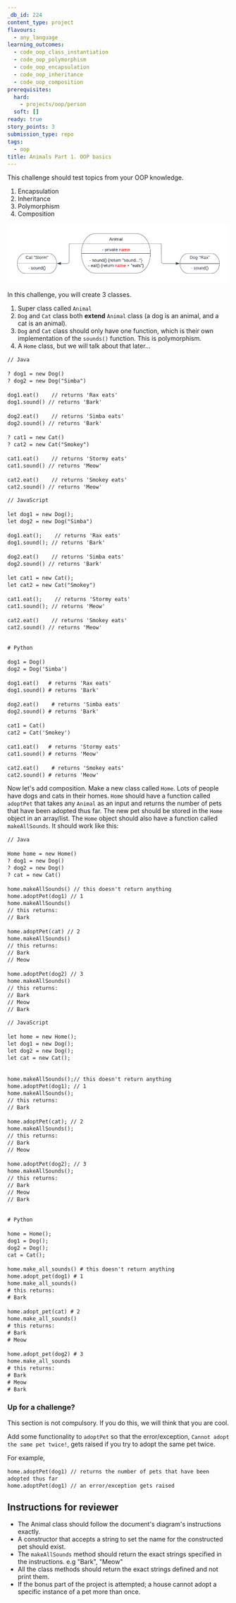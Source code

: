 ```yaml
---
_db_id: 224
content_type: project
flavours:
  - any_language
learning_outcomes:
  - code_oop_class_instantiation
  - code_oop_polymorphism
  - code_oop_encapsulation
  - code_oop_inheritance
  - code_oop_composition
prerequisites:
  hard:
    - projects/oop/person
  soft: []
ready: true
story_points: 3
submission_type: repo
tags:
  - oop
title: Animals Part 1. OOP basics
---
```


This challenge should test topics from your OOP knowledge.

1. Encapsulation
2. Inheritance
3. Polymorphism
4. Composition

![Animal Flow Diagram](animals-diagram.png)

In this challenge, you will create 3 classes.

1. Super class called `Animal`
2. `Dog` and `Cat` class both **extend** `Animal` class (a dog is an animal, and a cat is an animal).
3. `Dog` and `Cat` class should only have one function, which is their own implementation of the `sounds()` function. This is polymorphism.
4. A `Home` class, but we will talk about that later...

```
// Java

? dog1 = new Dog()
? dog2 = new Dog("Simba")

dog1.eat()    // returns 'Rax eats'
dog1.sound() // returns 'Bark'

dog2.eat()    // returns 'Simba eats'
dog2.sound() // returns 'Bark'

? cat1 = new Cat()
? cat2 = new Cat("Smokey")

cat1.eat()    // returns 'Stormy eats'
cat1.sound() // returns 'Meow'

cat2.eat()    // returns 'Smokey eats'
cat2.sound() // returns 'Meow'
```

```
// JavaScript

let dog1 = new Dog();
let dog2 = new Dog("Simba")

dog1.eat();    // returns 'Rax eats'
dog1.sound(); // returns 'Bark'

dog2.eat()    // returns 'Simba eats'
dog2.sound() // returns 'Bark'

let cat1 = new Cat();
let cat2 = new Cat("Smokey")

cat1.eat();    // returns 'Stormy eats'
cat1.sound(); // returns 'Meow'

cat2.eat()    // returns 'Smokey eats'
cat2.sound() // returns 'Meow'

```

```

# Python

dog1 = Dog()
dog2 = Dog('Simba')

dog1.eat()   # returns 'Rax eats'
dog1.sound() # returns 'Bark'

dog2.eat()    # returns 'Simba eats'
dog2.sound() # returns 'Bark'

cat1 = Cat()
cat2 = Cat('Smokey')

cat1.eat()   # returns 'Stormy eats'
cat1.sound() # returns 'Meow'

cat2.eat()    # returns 'Smokey eats'
cat2.sound() # returns 'Meow'

```

Now let's add composition. Make a new class called `Home`. Lots of people have dogs and cats in their homes. `Home` should have a function called `adoptPet` that takes any `Animal` as an input and returns the number of pets that have been adopted thus far. The new pet should be stored in the `Home` object in an array/list. The `Home` object should also have a function called `makeAllSounds`. It should work like this:

```
// Java

Home home = new Home()
? dog1 = new Dog()
? dog2 = new Dog()
? cat = new Cat()

home.makeAllSounds() // this doesn't return anything
home.adoptPet(dog1) // 1
home.makeAllSounds()
// this returns:
// Bark

home.adoptPet(cat) // 2
home.makeAllSounds()
// this returns:
// Bark
// Meow

home.adoptPet(dog2) // 3
home.makeAllSounds()
// this returns:
// Bark
// Meow
// Bark

```

```
// JavaScript

let home = new Home();
let dog1 = new Dog();
let dog2 = new Dog();
let cat = new Cat();


home.makeAllSounds();// this doesn't return anything
home.adoptPet(dog1); // 1
home.makeAllSounds();
// this returns:
// Bark

home.adoptPet(cat); // 2
home.makeAllSounds();
// this returns:
// Bark
// Meow

home.adoptPet(dog2); // 3
home.makeAllSounds();
// this returns:
// Bark
// Meow
// Bark


```

```
# Python

home = Home();
dog1 = Dog();
dog2 = Dog();
cat = Cat();

home.make_all_sounds() # this doesn't return anything
home.adopt_pet(dog1) # 1
home.make_all_sounds()
# this returns:
# Bark

home.adopt_pet(cat) # 2
home.make_all_sounds()
# this returns:
# Bark
# Meow

home.adopt_pet(dog2) # 3
home.make_all_sounds
# this returns:
# Bark
# Meow
# Bark

```

### Up for a challenge?

This section is not compulsory. If you do this, we will think that you are cool.

Add some functionality to `adoptPet` so that the error/exception, `Cannot adopt the same pet twice!`, gets raised if you try to adopt the same pet twice.

For example,

```
home.adoptPet(dog1) // returns the number of pets that have been adopted thus far
home.adoptPet(dog1) // an error/exception gets raised
```

## Instructions for reviewer

- The Animal class should follow the document's diagram's instructions exactly.
- A constructor that accepts a string to set the name for the constructed pet should exist.
- The `makeAllSounds` method should return the exact strings specified in the instructions. e.g "Bark", "Meow"
- All the class methods should return the exact strings defined and not print them.
- If the bonus part of the project is attempted; a house cannot adopt a specific instance of a pet more than once.
